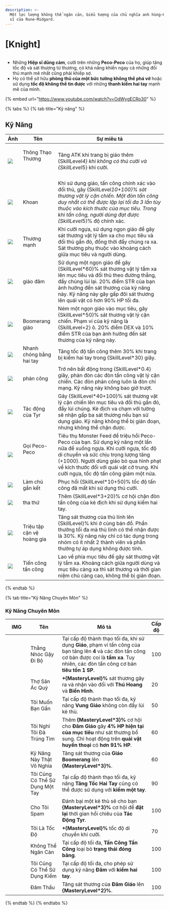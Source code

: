 ```yaml
---
description: >-
  Một lực lượng không thể ngăn cản, biểu tượng của chủ nghĩa anh hùng—Các Hiệp
  sĩ của Rune-Midgard.
---
```


# \[Knight]

<figure><img src="../../.gitbook/assets/700px-1Cavaleiro.png" alt=""><figcaption></figcaption></figure>

* Những **Hiệp sĩ dũng cảm**, cưỡi trên những **Peco-Peco** của họ, giúp tăng tốc độ và sát thương từ thương, có khả năng khiến ngay cả những đối thủ mạnh mẽ nhất cũng phải khiếp sợ.
* Họ có thể sở hữu **phòng thủ của một bức tường không thể phá vỡ** hoặc sử dụng **tốc độ không thể tin được** với những **thanh kiếm hai tay** mạnh mẽ của mình.

{% embed url="https://www.youtube.com/watch?v=OdWygECRo30" %}

{% tabs %}
{% tab title="Kỹ năng" %}
## Kỹ Năng

| Ảnh                                                                                                                                                                                                                                                                                                                                                            | Tên                                 | Sự miêu tả                                                                                                                                                                                                                                                                                          |
| -------------------------------------------------------------------------------------------------------------------------------------------------------------------------------------------------------------------------------------------------------------------------------------------------------------------------------------------------------------- | ----------------------------------- | --------------------------------------------------------------------------------------------------------------------------------------------------------------------------------------------------------------------------------------------------------------------------------------------------- |
| ![](https://arkaik-asia.gitbook.io/~gitbook/image?url=https%3A%2F%2F1735100514-files.gitbook.io%2F%7E%2Ffiles%2Fv0%2Fb%2Fgitbook-x-prod.appspot.com%2Fo%2Fspaces%252FfA1d8I6XIBkJLUE5jZHm%252Fuploads%252Fd7N7ZU1IqT61C8xup3rm%252F55a.png%3Falt%3Dmedia%26token%3D1362a58e-f5e6-439c-ab73-bfa2d26941c8\&width=300\&dpr=4\&quality=100\&sign=6a1148b1\&sv=2)   | <p>Thông Thạo Thương</p><p><br></p> | Tăng ATK khi trang bị giáo thêm {SkillLeve&#x6C;_&#x34;} khi không có thú cưỡi và {SkillLeve&#x6C;_&#x35;} khi cưỡi.                                                                                                                                                                                |
| ![](https://arkaik-asia.gitbook.io/~gitbook/image?url=https%3A%2F%2F1735100514-files.gitbook.io%2F%7E%2Ffiles%2Fv0%2Fb%2Fgitbook-x-prod.appspot.com%2Fo%2Fspaces%252FfA1d8I6XIBkJLUE5jZHm%252Fuploads%252FUhvbNIhuXOxQCk0AmNwF%252F56a.png%3Falt%3Dmedia%26token%3D99ffda72-1641-4c08-816e-2fa9b45fb3d2\&width=300\&dpr=4\&quality=100\&sign=1b28d815\&sv=2)   | Khoan                               | Khi sử dụng giáo, tấn công chính xác vào đối thủ, gây {SkillLeve&#x6C;_&#x31;0+100}% sát thương vật lý cận chiến. Một đòn tấn công duy nhất có thể được lặp lại tối đa 3 lần tùy thuộc vào kích thước của mục tiêu. Trong khi tấn công, người dùng đạt được {SkillLeve&#x6C;_&#x35;}% độ chính xác. |
| ![](https://arkaik-asia.gitbook.io/~gitbook/image?url=https%3A%2F%2F1735100514-files.gitbook.io%2F%7E%2Ffiles%2Fv0%2Fb%2Fgitbook-x-prod.appspot.com%2Fo%2Fspaces%252FfA1d8I6XIBkJLUE5jZHm%252Fuploads%252FtLAJM0ZPAEqjhP3Rszdf%252F57a.png%3Falt%3Dmedia%26token%3D497b617d-dd42-436b-896a-555fc07e9fcd\&width=300\&dpr=4\&quality=100\&sign=513f7fe7\&sv=2)   | Thương mạnh                         | Khi cưỡi ngựa, sử dụng ngọn giáo để gây sát thương vật lý tầm xa cho mục tiêu và đối thủ gần đó, đồng thời đẩy chúng ra xa. Sát thương phụ thuộc vào khoảng cách giữa mục tiêu và người dùng.                                                                                                       |
| ![](https://arkaik-asia.gitbook.io/~gitbook/image?url=https%3A%2F%2F1735100514-files.gitbook.io%2F%7E%2Ffiles%2Fv0%2Fb%2Fgitbook-x-prod.appspot.com%2Fo%2Fspaces%252FfA1d8I6XIBkJLUE5jZHm%252Fuploads%252F99uaiSm5360bJilbX1dR%252F58a.png%3Falt%3Dmedia%26token%3D490b6812-8e71-4581-b7e0-0d986e399210\&width=300\&dpr=4\&quality=100\&sign=68e9d7dc\&sv=2)   | giáo đâm                            | Sử dụng một ngọn giáo để gây {SkillLevel\*60}% sát thương vật lý tầm xa lên mục tiêu và đối thủ theo đường thẳng, đẩy chúng lùi lại. 20% điểm STR của bạn ảnh hưởng đến sát thương của kỹ năng này. Kỹ năng này gây gấp đôi sát thương lên quái vật có hơn 90% HP tối đa.                           |
| ![](https://arkaik-asia.gitbook.io/~gitbook/image?url=https%3A%2F%2F1735100514-files.gitbook.io%2F%7E%2Ffiles%2Fv0%2Fb%2Fgitbook-x-prod.appspot.com%2Fo%2Fspaces%252FfA1d8I6XIBkJLUE5jZHm%252Fuploads%252Fz9AX6f3DtKQoDAH93Zui%252F59a.png%3Falt%3Dmedia%26token%3D7928916b-7ac5-4b08-9384-ab8f0d360216\&width=300\&dpr=4\&quality=100\&sign=330e4a03\&sv=2)   | Boomerang giáo                      | Ném một ngọn giáo vào mục tiêu, gây {SkillLevel\*50}% sát thương vật lý cận chiến. Phạm vi của kỹ năng là {SkillLevel+2} ô. 20% điểm DEX và 10% điểm STR của bạn ảnh hưởng đến sát thương của kỹ năng này.                                                                                          |
| ![](https://arkaik-asia.gitbook.io/~gitbook/image?url=https%3A%2F%2F1735100514-files.gitbook.io%2F%7E%2Ffiles%2Fv0%2Fb%2Fgitbook-x-prod.appspot.com%2Fo%2Fspaces%252FfA1d8I6XIBkJLUE5jZHm%252Fuploads%252FWyrCgnXpNXXo4yt1U71D%252F60a.png%3Falt%3Dmedia%26token%3Decc9f383-c2c1-416c-b4dc-b08986c80a7d\&width=300\&dpr=4\&quality=100\&sign=a4dad34f\&sv=2)   | Nhanh chóng bằng hai tay            | Tăng tốc độ tấn công thêm 30% khi trang bị kiếm hai tay trong {SkillLevel\*30} giây.                                                                                                                                                                                                                |
| ![](https://arkaik-asia.gitbook.io/~gitbook/image?url=https%3A%2F%2F1735100514-files.gitbook.io%2F%7E%2Ffiles%2Fv0%2Fb%2Fgitbook-x-prod.appspot.com%2Fo%2Fspaces%252FfA1d8I6XIBkJLUE5jZHm%252Fuploads%252FXc406zNm0fARgPwkryfo%252F61a.png%3Falt%3Dmedia%26token%3D957b2844-7b53-458f-992f-aa988429a110\&width=300\&dpr=4\&quality=100\&sign=6196bc4a\&sv=2)   | phản công                           | Trở nên bất động trong {SkillLevel\*0.4} giây, phản đòn các đòn tấn công vật lý cận chiến. Các đòn phản công luôn là đòn chí mạng. Kỹ năng này không bao giờ trượt.                                                                                                                                 |
| ![](https://arkaik-asia.gitbook.io/~gitbook/image?url=https%3A%2F%2F1735100514-files.gitbook.io%2F%7E%2Ffiles%2Fv0%2Fb%2Fgitbook-x-prod.appspot.com%2Fo%2Fspaces%252FfA1d8I6XIBkJLUE5jZHm%252Fuploads%252FtCct8XqH1XBfgtc9dWXH%252F62a.png%3Falt%3Dmedia%26token%3D678855e1-fbbf-4a5b-8d7a-45c650fddda1\&width=300\&dpr=4\&quality=100\&sign=61fc38c1\&sv=2)   | Tác động của Tyr                    | Gây {SkillLevel\*40+100}% sát thương vật lý cận chiến lên mục tiêu và đối thủ gần đó, đẩy lùi chúng. Kẻ địch va chạm với tường sẽ nhận gấp ba sát thương nếu bạn sử dụng giáo. Kỹ năng không thể bị gián đoạn, nhưng không thể chặn được.                                                           |
| ![](https://arkaik-asia.gitbook.io/~gitbook/image?url=https%3A%2F%2F1735100514-files.gitbook.io%2F%7E%2Ffiles%2Fv0%2Fb%2Fgitbook-x-prod.appspot.com%2Fo%2Fspaces%252FfA1d8I6XIBkJLUE5jZHm%252Fuploads%252FKCrY3fogUwcZTpLkCwCW%252F63a.png%3Falt%3Dmedia%26token%3Dbf8929d9-f7ad-4381-ae93-fade3f0680a4\&width=300\&dpr=4\&quality=100\&sign=c3eb08f1\&sv=2)   | <p>Gọi Peco-Peco</p><p><br></p>     | Tiêu thụ Monster Feed để triệu hồi Peco-Peco của bạn. Sử dụng kỹ năng một lần nữa để xuống ngựa. Khi cưỡi ngựa, tốc độ di chuyển và sức chịu trọng lượng tăng (+1000). Người dùng giáo bỏ qua hình phạt về kích thước đối với quái vật cỡ trung. Khi cưỡi ngựa, tốc độ tấn công giảm một nửa.       |
| ![](https://arkaik-asia.gitbook.io/~gitbook/image?url=https%3A%2F%2F1735100514-files.gitbook.io%2F%7E%2Ffiles%2Fv0%2Fb%2Fgitbook-x-prod.appspot.com%2Fo%2Fspaces%252FfA1d8I6XIBkJLUE5jZHm%252Fuploads%252FZavG28L5n3LSVHs3ZQGH%252F64a.png%3Falt%3Dmedia%26token%3D0b4db96f-3046-4609-8fd9-413bad5f82fc\&width=300\&dpr=4\&quality=100\&sign=a50d0245\&sv=2)   | Làm chủ gắn kết                     | Phục hồi {SkillLevel\*10+50}% tốc độ tấn công đã mất khi sử dụng thú cưỡi.                                                                                                                                                                                                                          |
| ![](https://arkaik-asia.gitbook.io/~gitbook/image?url=https%3A%2F%2F1735100514-files.gitbook.io%2F%7E%2Ffiles%2Fv0%2Fb%2Fgitbook-x-prod.appspot.com%2Fo%2Fspaces%252FfA1d8I6XIBkJLUE5jZHm%252Fuploads%252FbuguYahhZbzYhTCTEx3O%252F356a.png%3Falt%3Dmedia%26token%3Dfc6e0d63-c067-45a6-8a65-1f367b25fe37\&width=300\&dpr=4\&quality=100\&sign=cd851e55\&sv=2)  | tha thứ                             | Thêm {SkillLevel\*3+20}% cơ hội chặn đòn tấn công của kẻ địch khi sử dụng kiếm hai tay.                                                                                                                                                                                                             |
| ![](https://arkaik-asia.gitbook.io/~gitbook/image?url=https%3A%2F%2F1735100514-files.gitbook.io%2F%7E%2Ffiles%2Fv0%2Fb%2Fgitbook-x-prod.appspot.com%2Fo%2Fspaces%252FfA1d8I6XIBkJLUE5jZHm%252Fuploads%252FpgtBNTE2FykGqri7DsQB%252F776a.png%3Falt%3Dmedia%26token%3D1b98446a-582b-455f-8cb2-22fab62277d7\&width=300\&dpr=4\&quality=100\&sign=3709c08e\&sv=2)  | Triệu tập cận vệ hoàng gia          | Tăng sát thương của thủ lĩnh lên {SkillLevel}% khi ở cùng bản đồ. Phần thưởng tối đa mà thủ lĩnh có thể nhận được là 30%. Kỹ năng này chỉ có tác dụng trong nhóm có ít nhất 2 thành viên và phần thưởng tự áp dụng không được tính.                                                                 |
| ![](https://arkaik-asia.gitbook.io/~gitbook/image?url=https%3A%2F%2F1735100514-files.gitbook.io%2F%7E%2Ffiles%2Fv0%2Fb%2Fgitbook-x-prod.appspot.com%2Fo%2Fspaces%252FfA1d8I6XIBkJLUE5jZHm%252Fuploads%252Fc22fknXtu2Ttm6lrtAI1%252F1001a.png%3Falt%3Dmedia%26token%3Dcae0842d-6f8f-48f8-9a08-57dd992e6211\&width=300\&dpr=4\&quality=100\&sign=70141e06\&sv=2) | Tiến công tấn công                  | Lao về phía mục tiêu để gây sát thương vật lý tầm xa. Khoảng cách giữa người dùng và mục tiêu càng xa thì sát thương và thời gian niệm chú càng cao, không thể bị gián đoạn.                                                                                                                        |


{% endtab %}

{% tab title="Kỹ Năng Chuyên Môn" %}
### Kỹ Năng Chuyên Môn

<table><thead><tr><th width="84">IMG</th><th width="124">Tên</th><th width="389">Mô tả</th><th>Cấp độ</th></tr></thead><tbody><tr><td><img src="../../.gitbook/assets/55a.png" alt=""></td><td>Thằng Nhóc Gậy Đi Bộ</td><td>Tại cấp độ thành thạo tối đa, khi sử dụng <strong>Giáo</strong>, phạm vi tấn công của bạn tăng lên <strong>4</strong> và các đòn tấn công cơ bản được coi là <strong>tầm xa</strong>. Tuy nhiên, các đòn tấn công cơ bản <strong>tiêu tốn 1 SP</strong>.</td><td>100</td></tr><tr><td><img src="../../.gitbook/assets/56a.png" alt=""></td><td>Thợ Săn Ác Quỷ</td><td><strong>+{MasteryLevel}%</strong> sát thương gây ra và nhận vào đối với <strong>Thú Hoang</strong> và <strong>Biến Hình</strong>.</td><td>20</td></tr><tr><td><img src="../../.gitbook/assets/57a.png" alt=""></td><td>Tôi Muốn Bạn Gần</td><td>Tại cấp độ thành thạo tối đa, kỹ năng <strong>Vung Giáo</strong> không còn đẩy lùi kẻ thù.</td><td>50</td></tr><tr><td><img src="../../.gitbook/assets/58a.png" alt=""></td><td>Tôi Nghĩ Tôi Đã Trúng Tim</td><td>Thêm <strong>{MasteryLevel*3}%</strong> cơ hội cho <strong>Đâm Giáo</strong> gây <strong>4% HP hiện tại của mục tiêu</strong> như sát thương bổ sung. Chỉ hoạt động trên <strong>quái vật huyền thoại</strong> có <strong>hơn 91% HP</strong>.</td><td>60</td></tr><tr><td><img src="../../.gitbook/assets/59a.png" alt=""></td><td>Kỹ Năng Này Thật Vô Nghĩa</td><td>Tăng sát thương của <strong>Giáo Boomerang</strong> lên <strong>{MasteryLevel*3}%</strong>.</td><td>60</td></tr><tr><td><img src="../../.gitbook/assets/60a.png" alt=""></td><td>Tôi Cũng Có Thể Sử Dụng Một Tay</td><td>Tại cấp độ thành thạo tối đa, kỹ năng <strong>Tăng Tốc Hai Tay</strong> cũng có thể được sử dụng với <strong>kiếm một tay</strong>.</td><td>90</td></tr><tr><td><img src="../../.gitbook/assets/62a.png" alt=""></td><td>Cho Tôi Spam</td><td>Đánh bại một kẻ thù sẽ cho bạn <strong>{MasteryLevel*3}%</strong> cơ hội để <strong>đặt lại</strong> thời gian hồi chiêu của <strong>Tác Động Tyr</strong>.</td><td>100</td></tr><tr><td><img src="../../.gitbook/assets/63a.png" alt=""></td><td>Tôi Là Tốc Độ</td><td><strong>+{MasteryLevel}%</strong> tốc độ di chuyển khi cưỡi.</td><td>70</td></tr><tr><td><img src="../../.gitbook/assets/1001a.png" alt=""></td><td>Không Thể Ngăn Cản</td><td>Tại cấp độ tối đa, <strong>Tấn Công Tấn Công</strong> loại bỏ <strong>trạng thái đóng băng</strong>.</td><td>100</td></tr><tr><td><img src="../../.gitbook/assets/image (133).png" alt="" data-size="original"></td><td>Tôi Cũng Có Thể Sử Dụng Kiếm</td><td>Tại cấp độ tối đa, cho phép sử dụng kỹ năng <strong>Đâm</strong> với <strong>kiếm hai tay</strong>.</td><td>100</td></tr><tr><td><img src="../../.gitbook/assets/image (134).png" alt="" data-size="original"></td><td>Đâm Thấu</td><td>Tăng sát thương của <strong>Đâm Giáo</strong> lên <strong>{MasteryLevel*2}%</strong>.</td><td>100</td></tr></tbody></table>
{% endtab %}
{% endtabs %}
